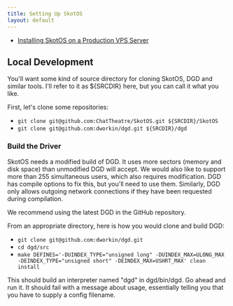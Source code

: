 ```yaml
---
title: Setting Up SkotOS
layout: default
---
```


* [Installing SkotOS on a Production VPS Server](setup_vps.md)

## Local Development

You'll want some kind of source directory for cloning SkotOS, DGD and similar tools. I'll refer to it as ${SRCDIR} here, but you can call it what you like.

First, let's clone some repositories:

* `git clone git@github.com:ChatTheatre/SkotOS.git ${SRCDIR}/SkotOS`
* `git clone git@github.com:dworkin/dgd.git ${SRCDIR}/dgd`

### Build the Driver

SkotOS needs a modified build of DGD. It uses more sectors (memory and disk space) than unmodified DGD will accept. We would also like to support more than 255 simultaneous users, which also requires modification. DGD has compile options to fix this, but you'll need to use them. Similarly, DGD only allows outgoing network connections if they have been requested during compilation.

We recommend using the latest DGD in the GitHub repository.

From an appropriate directory, here is how you would clone and build DGD:

* `git clone git@github.com:dworkin/dgd.git`
* `cd dgd/src`
* `make DEFINES='-DUINDEX_TYPE="unsigned long" -DUINDEX_MAX=ULONG_MAX -DEINDEX_TYPE="unsigned short" -DEINDEX_MAX=USHRT_MAX' clean install`

This should build an interpreter named "dgd" in dgd/bin/dgd. Go ahead and run it. It should fail with a message about usage, essentially telling you that you have to supply a config filename.
